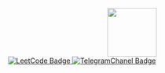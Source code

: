 <div id="header" align="center">
  	<img src="https://media.giphy.com/media/dxn6fRlTIShoeBr69N/giphy.gif?cid=ecf05e47d91opx5x6mytjqj5xosf6n39i5yfrk8v3xih0zu7&ep=v1_gifs_search&rid=giphy.gif&ct=g" width="100"/>
</div>
<div id="badges">
	<a href="https://leetcode.com/glzi/">
		<img src="https://img.shields.io/badge/Leet%20Code-black?logo=leetcode" alt="LeetCode Badge"/>
	</a>
	<a href="https://t.me/glebseitmemetovchannel">
		<img src="https://img.shields.io/badge/Telegram-blue?logo=telegram" alt="TelegramChanel Badge"/>
	</a>
</div>
